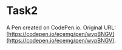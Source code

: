 # Task2

A Pen created on CodePen.io. Original URL: [https://codepen.io/ecemg/pen/wvpBNGV](https://codepen.io/ecemg/pen/wvpBNGV).


